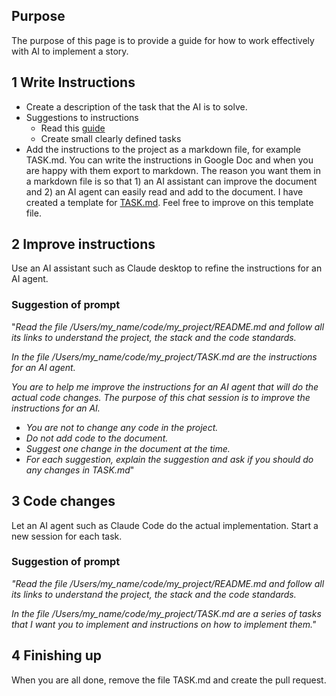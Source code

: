 ## **Purpose**

The purpose of this page is to provide a guide for how to work effectively with AI to implement a story.

## **1 Write Instructions**

* Create a description of the task that the AI is to solve.   
* Suggestions to instructions  
  * Read this [guide](https://github.com/Qais-Hweidi/ai-assisted-development-guide/blob/main/lessons/01-project-structure.md)  
  * Create small clearly defined tasks  
* Add the instructions to the project as a markdown file, for example TASK.md. 
You can write the instructions in Google Doc and when you are happy with them export to markdown.
The reason you want them in a markdown file is so that 1\) an AI assistant can improve the document and 2\) an AI agent can easily read and add to the document. 
I have created a template for [TASK.md](./template_TASK.md). Feel free to improve on this template file.

## **2 Improve instructions**

Use an AI assistant such as Claude desktop to refine the instructions for an AI agent.

### **Suggestion of prompt**

"*Read the file /Users/my_name/code/my_project/README.md and follow all its links to understand the project, the stack and the code standards.*

*In the file /Users/my_name/code/my_project/TASK.md are the instructions for an AI agent.*

*You are to help me improve the instructions for an AI agent that will do the actual code changes. The purpose of this chat session is to improve the instructions for an AI.*

* *You are not to change any code in the project.*  
* *Do not add code to the document.*   
* *Suggest one change in the document at the time.*   
* *For each suggestion, explain the suggestion and ask if you should do any changes in TASK.md*"

## **3 Code changes**

Let an AI agent such as Claude Code do the actual implementation. Start a new session for each task.

### **Suggestion of prompt**

*"Read the file /Users/my_name/code/my_project/README.md and follow all its links to understand the project, the stack and the code standards.* 

*In the file /Users/my_name/code/my_project/TASK.md are a series of tasks that I want you to implement and instructions on how to implement them."*

## **4 Finishing up**

When you are all done, remove the file TASK.md and create the pull request.  
